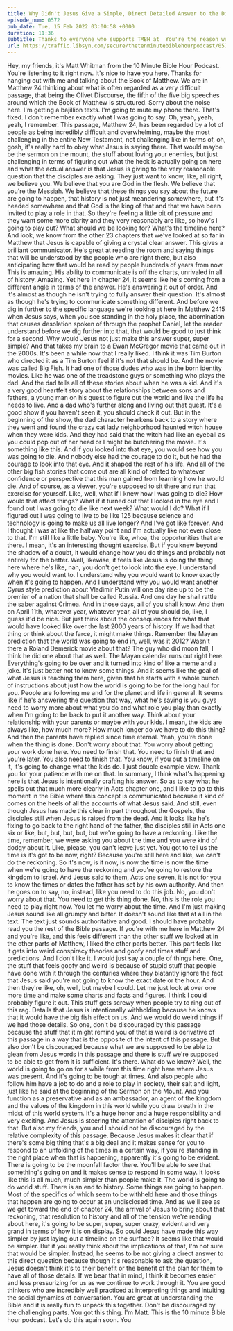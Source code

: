 ```yaml
---
title: Why Didn't Jesus Give a Simple, Direct Detailed Answer to the Disciples Reasonable Questions About the End Times?
episode_num: 0572
pub_date: Tue, 15 Feb 2022 03:00:58 +0000
duration: 11:36
subtitle: Thanks to everyone who supports TMBH at  You're the reason we can all do this together!  Music written and performed by .
url: https://traffic.libsyn.com/secure/thetenminutebiblehourpodcast/0572_-_Why_Didnt_Jesus_Give_a_Simple_Direct_Detailed_Answer_to_the_Disciples_Reasonable_Questions_About_the_End_Times.mp3
---
```


 Hey, my friends, it's Matt Whitman from the 10 Minute Bible Hour Podcast. You're listening to it right now. It's nice to have you here. Thanks for hanging out with me and talking about the Book of Matthew. We are in Matthew 24 thinking about what is often regarded as a very difficult passage, that being the Olivet Discourse, the fifth of the five big speeches around which the Book of Matthew is structured. Sorry about the noise here. I'm getting a bajillion texts. I'm going to mute my phone there. That's fixed. I don't remember exactly what I was going to say. Oh, yeah, yeah, yeah, I remember. This passage, Matthew 24, has been regarded by a lot of people as being incredibly difficult and overwhelming, maybe the most challenging in the entire New Testament, not challenging like in terms of, oh, gosh, it's really hard to obey what Jesus is saying there. That would maybe be the sermon on the mount, the stuff about loving your enemies, but just challenging in terms of figuring out what the heck is actually going on here and what the actual answer is that Jesus is giving to the very reasonable question that the disciples are asking. They just want to know, like, all right, we believe you. We believe that you are God in the flesh. We believe that you're the Messiah. We believe that these things you say about the future are going to happen, that history is not just meandering somewhere, but it's headed somewhere and that God is the king of that and that we have been invited to play a role in that. So they're feeling a little bit of pressure and they want some more clarity and they very reasonably are like, so how's I going to play out? What should we be looking for? What's the timeline here? And look, we know from the other 23 chapters that we've looked at so far in Matthew that Jesus is capable of giving a crystal clear answer. This gives a brilliant communicator. He's great at reading the room and saying things that will be understood by the people who are right there, but also anticipating how that would be read by people hundreds of years from now. This is amazing. His ability to communicate is off the charts, unrivaled in all of history. Amazing. Yet here in chapter 24, it seems like he's coming from a different angle in terms of the answer. He's answering it out of order. And it's almost as though he isn't trying to fully answer their question. It's almost as though he's trying to communicate something different. And before we dig in further to the specific language we're looking at here in Matthew 2415 when Jesus says, when you see standing in the holy place, the abomination that causes desolation spoken of through the prophet Daniel, let the reader understand before we dig further into that, that would be good to just think for a second. Why would Jesus not just make this answer super, super simple? And that takes my brain to a Ewan McGregor movie that came out in the 2000s. It's been a while now that I really liked. I think it was Tim Burton who directed it as a Tim Burton feel if it's not that should be. And the movie was called Big Fish. It had one of those dudes who was in the born identity movies. Like he was one of the treadstone guys or something who plays the dad. And the dad tells all of these stories about when he was a kid. And it's a very good heartfelt story about the relationships between sons and fathers, a young man on his quest to figure out the world and live the life he needs to live. And a dad who's further along and living out that quest. It's a good show if you haven't seen it, you should check it out. But in the beginning of the show, the dad character hearkens back to a story where they went and found the crazy cat lady neighborhood haunted witch house when they were kids. And they had said that the witch had like an eyeball as you could pop out of her head or I might be butchering the movie. It's something like this. And if you looked into that eye, you would see how you was going to die. And nobody else had the courage to do it, but he had the courage to look into that eye. And it shaped the rest of his life. And all of the other big fish stories that come out are all kind of related to whatever confidence or perspective that this man gained from learning how he would die. And of course, as a viewer, you're supposed to sit there and run that exercise for yourself. Like, well, what if I knew how I was going to die? How would that affect things? What if it turned out that I looked in the eye and I found out I was going to die like next week? What would I do? What if I figured out I was going to live to be like 125 because science and technology is going to make us all live longer? And I've got like forever. And I thought I was at like the halfway point and I'm actually like not even close to that. I'm still like a little baby. You're like, whoa, the opportunities that are there. I mean, it's an interesting thought exercise. But if you knew beyond the shadow of a doubt, it would change how you do things and probably not entirely for the better. Well, likewise, it feels like Jesus is doing the thing here where he's like, nah, you don't get to look into the eye. I understand why you would want to. I understand why you would want to know exactly when it's going to happen. And I understand why you would want another Cyrus style prediction about Vladimir Putin will one day rise up to be the premier of a nation that shall be called Russia. And one day he shall rattle the saber against Crimea. And in those days, all of you shall know. And then on April 11th, whatever year, whatever year, all of you should do, like, I guess it'd be nice. But just think about the consequences for what that would have looked like over the last 2000 years of history. If we had that thing or think about the farce, it might make things. Remember the Mayan prediction that the world was going to end in, well, was it 2012? Wasn't there a Roland Demerick movie about that? The guy who did moon fall, I think he did one about that as well. The Mayan calendar runs out right here. Everything's going to be over and it turned into kind of like a meme and a joke. It's just better not to know some things. And it seems like the goal of what Jesus is teaching them here, given that he starts with a whole bunch of instructions about just how the world is going to be for the long haul for you. People are following me and for the planet and life in general. It seems like if he's answering the question that way, what he's saying is you guys need to worry more about what you do and what role you play than exactly when I'm going to be back to put it another way. Think about your relationship with your parents or maybe with your kids. I mean, the kids are always like, how much more? How much longer do we have to do this thing? And then the parents have replied since time eternal. Yeah, you're done when the thing is done. Don't worry about that. You worry about getting your work done here. You need to finish that. You need to finish that and you're later. You also need to finish that. You know, if you put a timeline on it, it's going to change what the kids do. I just double example view. Thank you for your patience with me on that. In summary, I think what's happening here is that Jesus is intentionally crafting his answer. So as to say what he spells out that much more clearly in Acts chapter one, and I like to go to this moment in the Bible where this concept is communicated because it kind of comes on the heels of all the accounts of what Jesus said. And still, even though Jesus has made this clear in part throughout the Gospels, the disciples still when Jesus is raised from the dead. And it looks like he's fixing to go back to the right hand of the father, the disciples still in Acts one six or like, but, but, but, but, but we're going to have a reckoning. Like the time, remember, we were asking you about the time and you were kind of dodgy about it. Like, please, you can't leave just yet. You got to tell us the time is it's got to be now, right? Because you're still here and like, we can't do the reckoning. So it's now, is it now, is now the time is now the time when we're going to have the reckoning and you're going to restore the kingdom to Israel. And Jesus said to them, Acts one seven, it is not for you to know the times or dates the father has set by his own authority. And then he goes on to say, no, instead, like you need to do this job. No, you don't worry about that. You need to get this thing done. No, this is the role you need to play right now. You let me worry about the time. And I'm just making Jesus sound like all grumpy and bitter. It doesn't sound like that at all in the text. The text just sounds authoritative and good. I should have probably read you the rest of the Bible passage. If you're with me here in Matthew 24 and you're like, and this feels different than the other stuff we looked at in the other parts of Matthew, I liked the other parts better. This part feels like it gets into weird conspiracy theories and goofy end times stuff and predictions. And I don't like it. I would just say a couple of things here. One, the stuff that feels goofy and weird is because of stupid stuff that people have done with it through the centuries where they blatantly ignore the fact that Jesus said you're not going to know the exact date or the hour. And then they're like, oh, well, but maybe I could. Let me just look at over one more time and make some charts and facts and figures. I think I could probably figure it out. This stuff gets screwy when people try to ring out of this rag. Details that Jesus is intentionally withholding because he knows that it would have the big fish effect on us. And we would do weird things if we had those details. So one, don't be discouraged by this passage because the stuff that it might remind you of that is weird is derivative of this passage in a way that is the opposite of the intent of this passage. But also don't be discouraged because what we are supposed to be able to glean from Jesus words in this passage and there is stuff we're supposed to be able to get from it is sufficient. It's there. What do we know? Well, the world is going to go on for a while from this time right here where Jesus was present. And it's going to be tough at times. And also people who follow him have a job to do and a role to play in society, their salt and light, just like he said at the beginning of the Sermon on the Mount. And you function as a preservative and as an ambassador, an agent of the kingdom and the values of the kingdom in this world while you draw breath in the midst of this world system. It's a huge honor and a huge responsibility and very exciting. And Jesus is steering the attention of disciples right back to that. But also my friends, you and I should not be discouraged by the relative complexity of this passage. Because Jesus makes it clear that if there's some big thing that's a big deal and it makes sense for you to respond to an unfolding of the times in a certain way, if you're standing in the right place when that is happening, apparently it's going to be evident. There is going to be the moonfall factor there. You'll be able to see that something's going on and it makes sense to respond in some way. It looks like this is all much, much simpler than people make it. The world is going to do world stuff. There is an end to history. Some things are going to happen. Most of the specifics of which seem to be withheld here and those things that happen are going to occur at an undisclosed time. And as we'll see as we get toward the end of chapter 24, the arrival of Jesus to bring about that reckoning, that resolution to history and all of the tension we're reading about here, it's going to be super, super, super crazy, evident and very grand in terms of how it is on display. So could Jesus have made this way simpler by just laying out a timeline on the surface? It seems like that would be simpler. But if you really think about the implications of that, I'm not sure that would be simpler. Instead, he seems to be not giving a direct answer to this direct question because though it's reasonable to ask the question, Jesus doesn't think it's to their benefit or the benefit of the plan for them to have all of those details. If we bear that in mind, I think it becomes easier and less pressurizing for us as we continue to work through it. You are good thinkers who are incredibly well practiced at interpreting things and intuiting the social dynamics of conversation. You are great at understanding the Bible and it is really fun to unpack this together. Don't be discouraged by the challenging parts. You got this thing. I'm Matt. This is the 10 minute Bible hour podcast. Let's do this again soon. You